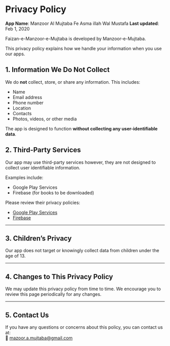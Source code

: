 
# Privacy Policy

**App Name**:  Manzoor Al Mujtaba Fe Asma illah Wal Mustafa 
**Last updated**: Feb 1, 2020

 Faizan-e-Manzoor-e-Mujtaba is developed by Manzoor-e-Mujtaba.

This privacy policy explains how we handle your information when you use our apps.

## 1. Information We Do Not Collect

We do **not** collect, store, or share any information. This includes:
- Name
- Email address
- Phone number
- Location
- Contacts
- Photos, videos, or other media

The app is designed to function **without collecting any user-identifiable data**.

## 2. Third-Party Services

Our app may use third-party services however, they are not designed to collect user identifiable information.

Examples include:
- Google Play Services
- Firebase (for books to be downloaded)

Please review their privacy policies:
- [Google Play Services](https://policies.google.com/privacy)
- [Firebase](https://firebase.google.com/support/privacy)

---

## 3. Children’s Privacy

Our app does not target or knowingly collect data from children under the age of 13.

---

## 4. Changes to This Privacy Policy

We may update this privacy policy from time to time. We encourage you to review this page periodically for any changes.

---

## 5. Contact Us

If you have any questions or concerns about this policy, you can contact us at:  
📧 mazoor.a.mujtaba@gmail.com
